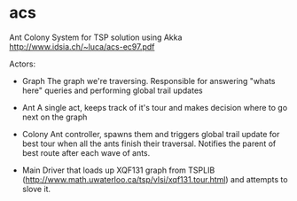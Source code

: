 acs
===

Ant Colony System for TSP solution using Akka
http://www.idsia.ch/~luca/acs-ec97.pdf


Actors:
- Graph
The graph we're traversing. Responsible for answering "whats here" queries and performing global trail updates

- Ant
A single act, keeps track of it's tour and makes decision where to go next on the graph

- Colony
Ant controller, spawns them and triggers global trail update for best tour when all the ants finish their traversal.
Notifies the parent of best route after each wave of ants.

- Main
Driver that loads up XQF131 graph from TSPLIB (http://www.math.uwaterloo.ca/tsp/vlsi/xqf131.tour.html) and attempts to slove it.
